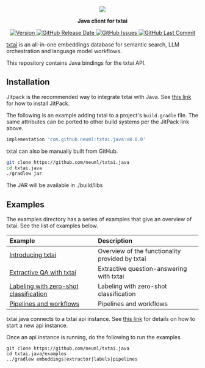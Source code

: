 <p align="center">
    <img src="https://raw.githubusercontent.com/neuml/txtai/master/logo.png"/>
</p>

<p align="center">
    <b>Java client for txtai</b>
</p>

<p align="center">
    <a href="https://github.com/neuml/txtai.java/releases">
        <img src="https://img.shields.io/github/release/neuml/txtai.java.svg?style=flat&color=success" alt="Version"/>
    </a>
    <a href="https://github.com/neuml/txtai.java/releases">
        <img src="https://img.shields.io/github/release-date/neuml/txtai.java.svg?style=flat&color=blue" alt="GitHub Release Date"/>
    </a>
    <a href="https://github.com/neuml/txtai.java/issues">
        <img src="https://img.shields.io/github/issues/neuml/txtai.java.svg?style=flat&color=success" alt="GitHub Issues"/>
    </a>
    <a href="https://github.com/neuml/txtai.java">
        <img src="https://img.shields.io/github/last-commit/neuml/txtai.java.svg?style=flat&color=blue" alt="GitHub Last Commit"/>
    </a>
</p>

[txtai](https://github.com/neuml/txtai) is an all-in-one embeddings database for semantic search, LLM orchestration and language model workflows.

This repository contains Java bindings for the txtai API.

## Installation

Jitpack is the recommended way to integrate txtai with Java. See [this link](https://jitpack.io/) for how to install JitPack.

The following is an example adding txtai to a project's `build.gradle` file. The same attributes can be ported to other build systems per the JitPack link above.

```gradle
implementation 'com.github.neuml:txtai.java:v8.0.0'
```

txtai can also be manually built from GitHub.

```bash
git clone https://github.com/neuml/txtai.java
cd txtai.java
./gradlew jar
```

The JAR will be available in ./build/libs

## Examples
The examples directory has a series of examples that give an overview of txtai. See the list of examples below.

| Example     |      Description      |
|:----------|:-------------|
| [Introducing txtai](https://github.com/neuml/txtai.java/blob/master/examples/src/main/java/EmbeddingsDemo.java) | Overview of the functionality provided by txtai |
| [Extractive QA with txtai](https://github.com/neuml/txtai.java/blob/master/examples/src/main/java/ExtractorDemo.java) | Extractive question-answering with txtai |
| [Labeling with zero-shot classification](https://github.com/neuml/txtai.java/blob/master/examples/src/main/java/LabelsDemo.java) | Labeling with zero-shot classification |
| [Pipelines and workflows](https://github.com/neuml/txtai.java/blob/master/examples/src/main/java/PipelinesDemo.java) | Pipelines and workflows |

txtai.java connects to a txtai api instance. See [this link](https://neuml.github.io/txtai/api/) for details on how to start a new api instance.

Once an api instance is running, do the following to run the examples.

```
git clone https://github.com/neuml/txtai.java
cd txtai.java/examples
../gradlew embeddings|extractor|labels|pipelines
```
